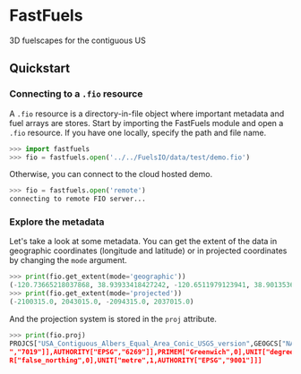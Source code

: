 # FastFuels

3D fuelscapes for the contiguous US

## Quickstart

### Connecting to a `.fio` resource

A `.fio` resource is a directory-in-file object where important metadata and fuel arrays are stores. Start by importing the FastFuels module and open a `.fio` resource. If you have one locally, specify the path and file name.

```python
>>> import fastfuels
>>> fio = fastfuels.open('../../FuelsIO/data/test/demo.fio')
```

Otherwise, you can connect to the cloud hosted demo.

```python
>>> fio = fastfuels.open('remote')
connecting to remote FIO server...
```

### Explore the metadata

Let's take a look at some metadata. You can get the extent of the data in geographic coordinates (longitude and latitude) or in projected coordinates by changing the `mode` argument.

```python
>>> print(fio.get_extent(mode='geographic'))
(-120.73665218037868, 38.93933418427242, -120.6511979123941, 38.90135366961076)
>>> print(fio.get_extent(mode='projected'))
(-2100315.0, 2043015.0, -2094315.0, 2037015.0)
```

And the projection system is stored in the `proj` attribute.

```python
>>> print(fio.proj)
PROJCS["USA_Contiguous_Albers_Equal_Area_Conic_USGS_version",GEOGCS["NAD83",DATUM["North_American_Datum_1983",SPHEROID["GRS 1980",6378137,298.2572221010042,AUTHORITY["EPSG
","7019"]],AUTHORITY["EPSG","6269"]],PRIMEM["Greenwich",0],UNIT["degree",0.0174532925199433],AUTHORITY["EPSG","4269"]],PROJECTION["Albers_Conic_Equal_Area"],PARAMETER["standard_parallel_1",29.5],PARAMETER["standard_parallel_2",45.5],PARAMETER["latitude_of_center",23],PARAMETER["longitude_of_center",-96],PARAMETER["false_easting",0],PARAMETE
R["false_northing",0],UNIT["metre",1,AUTHORITY["EPSG","9001"]]]
```
